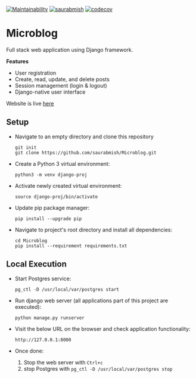 [![Maintainability](https://api.codeclimate.com/v1/badges/7d564f3664c8293aa157/maintainability)](https://codeclimate.com/github/saurabmish/Microblog/maintainability)
[![saurabmish](https://circleci.com/gh/saurabmish/Microblog.svg?style=shield)](https://circleci.com/gh/saurabmish/Microblog)
[![codecov](https://codecov.io/gh/saurabmish/Microblog/branch/master/graph/badge.svg?token=FKAV2ZWL2F)](https://codecov.io/gh/saurabmish/Microblog)

# Microblog

Full stack web application using Django framework.

**Features**

+ User registration
+ Create, read, update, and delete posts
+ Session management (login & logout)
+ Django-native user interface


Website is live [here][1]

## Setup

+ Navigate to an empty directory and clone this repository

  ```
  git init
  git clone https://github.com/saurabmish/Microblog.git
  ```

+ Create a Python 3 virtual environment:

  `python3 -m venv django-proj`

+ Activate newly created virtual environment:

  `source django-proj/bin/activate`

+ Update pip package manager:

  `pip install --upgrade pip`

+ Navigate to project's root directory and install all dependencies:

  ```
  cd Microblog
  pip install --requirement requirements.txt
  ```

## Local Execution

+ Start Postgres service:

  `pg_ctl -D /usr/local/var/postgres start`

+ Run django web server (all applications part of this project are executed):

  `python manage.py runserver`

+ Visit the below URL on the browser and check application functionality:

  `http://127.0.0.1:8000`

+ Once done:

    1. Stop the web server with `Ctrl+c`
    2. stop Postgres with `pg_ctl -D /usr/local/var/postgres stop`


[1]: https://djangomicroblog.herokuapp.com/
